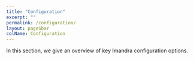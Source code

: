 ```yaml
---
title: "Configuration"
excerpt: ""
permalink: /configuration/
layout: pageSbar
colName: Configuration
---
```

In this section, we give an overview of key Imandra configuration options.
